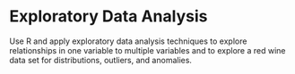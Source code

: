 # Exploratory Data Analysis
Use R and apply exploratory data analysis techniques to explore relationships in one variable to multiple variables and to explore a red wine data set for distributions, outliers, and anomalies.

